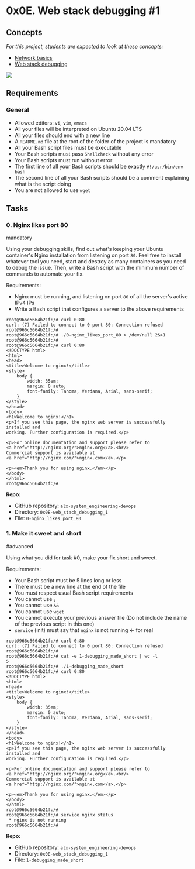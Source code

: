 0x0E. Web stack debugging #1
============================

Concepts
--------

*For this project, students are expected to look at these concepts:*

-   [Network basics](https://alx-intranet.hbtn.io/concepts/33)
-   [Web stack debugging](https://alx-intranet.hbtn.io/concepts/68)

![](https://s3.amazonaws.com/intranet-projects-files/holbertonschool-sysadmin_devops/271/B4eeypV.jpg)

Requirements
------------

### General

-   Allowed editors: `vi`, `vim`, `emacs`
-   All your files will be interpreted on Ubuntu 20.04 LTS
-   All your files should end with a new line
-   A `README.md` file at the root of the folder of the project is mandatory
-   All your Bash script files must be executable
-   Your Bash scripts must pass `Shellcheck` without any error
-   Your Bash scripts must run without error
-   The first line of all your Bash scripts should be exactly `#!/usr/bin/env bash`
-   The second line of all your Bash scripts should be a comment explaining what is the script doing
-   You are not allowed to use `wget`

Tasks
-----

### 0\. Nginx likes port 80

mandatory

Using your debugging skills, find out what's keeping your Ubuntu container's Nginx installation from listening on port `80`. Feel free to install whatever tool you need, start and destroy as many containers as you need to debug the issue. Then, write a Bash script with the minimum number of commands to automate your fix.

Requirements:

-   Nginx must be running, and listening on port `80` of all the server's active IPv4 IPs
-   Write a Bash script that configures a server to the above requirements

```
root@966c5664b21f:/# curl 0:80
curl: (7) Failed to connect to 0 port 80: Connection refused
root@966c5664b21f:/#
root@966c5664b21f:/# ./0-nginx_likes_port_80 > /dev/null 2&>1
root@966c5664b21f:/#
root@966c5664b21f:/# curl 0:80
<!DOCTYPE html>
<html>
<head>
<title>Welcome to nginx!</title>
<style>
    body {
        width: 35em;
        margin: 0 auto;
        font-family: Tahoma, Verdana, Arial, sans-serif;
    }
</style>
</head>
<body>
<h1>Welcome to nginx!</h1>
<p>If you see this page, the nginx web server is successfully installed and
working. Further configuration is required.</p>

<p>For online documentation and support please refer to
<a href="http://nginx.org/">nginx.org</a>.<br/>
Commercial support is available at
<a href="http://nginx.com/">nginx.com</a>.</p>

<p><em>Thank you for using nginx.</em></p>
</body>
</html>
root@966c5664b21f:/#

```

**Repo:**

-   GitHub repository: `alx-system_engineering-devops`
-   Directory: `0x0E-web_stack_debugging_1`
-   File: `0-nginx_likes_port_80`

### 1\. Make it sweet and short

#advanced

Using what you did for task #0, make your fix short and sweet.

Requirements:

-   Your Bash script must be 5 lines long or less
-   There must be a new line at the end of the file
-   You must respect usual Bash script requirements
-   You cannot use `;`
-   You cannot use `&&`
-   You cannot use `wget`
-   You cannot execute your previous answer file (Do not include the name of the previous script in this one)
-   `service` (init) must say that `nginx` is not running ← for real

```
root@966c5664b21f:/# curl 0:80
curl: (7) Failed to connect to 0 port 80: Connection refused
root@966c5664b21f:/#
root@966c5664b21f:/# cat -e 1-debugging_made_short | wc -l
5
root@966c5664b21f:/# ./1-debugging_made_short
root@966c5664b21f:/# curl 0:80
<!DOCTYPE html>
<html>
<head>
<title>Welcome to nginx!</title>
<style>
    body {
        width: 35em;
        margin: 0 auto;
        font-family: Tahoma, Verdana, Arial, sans-serif;
    }
</style>
</head>
<body>
<h1>Welcome to nginx!</h1>
<p>If you see this page, the nginx web server is successfully installed and
working. Further configuration is required.</p>

<p>For online documentation and support please refer to
<a href="http://nginx.org/">nginx.org</a>.<br/>
Commercial support is available at
<a href="http://nginx.com/">nginx.com</a>.</p>

<p><em>Thank you for using nginx.</em></p>
</body>
</html>
root@966c5664b21f:/#
root@966c5664b21f:/# service nginx status
 * nginx is not running
root@966c5664b21f:/#

```

**Repo:**

-   GitHub repository: `alx-system_engineering-devops`
-   Directory: `0x0E-web_stack_debugging_1`
-   File: `1-debugging_made_short`
